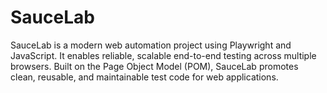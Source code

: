 # SauceLab
SauceLab is a modern web automation project using Playwright and JavaScript. It enables reliable, scalable end-to-end testing across multiple browsers. Built on the Page Object Model (POM), SauceLab promotes clean, reusable, and maintainable test code for web applications.
